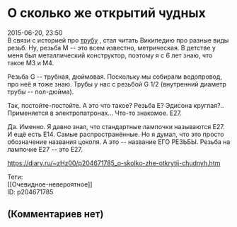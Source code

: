 О сколько же открытий чудных
============================

  
2015-06-20, 23:50  
 В связи с историей про  [трубу](Ума%20не%20надо)  , стал читать Википедию про разные виды резьб. Ну, резьба M -- это всем известно, метрическая. В детстве у меня был металлический конструктор, поэтому я с 6 лет знаю, что такое M3 и M4.   
   
 Резьба G -- трубная, дюймовая. Поскольку мы собирали водопровод, про неё я тоже знаю. Трубы у нас с резьбой G 1/2 (внутренний диаметр трубы -- пол-дюйма).   
   
 Так, постойте-постойте. А это что такое? Резьба E? Эдисона круглая?.. Применяется в электропатронах... Что-то знакомое. E27.   
   
 Да. Именно. Я давно знал, что стандартные лампочки называются E27. И ещё есть E14. Самые распространённые. Но я думал, что это просто обозначение названия цоколя. А это -- название ЕГО РЕЗЬБЫ. Резьба на лампочке E27 -- это E27.   
  
<https://diary.ru/~zHz00/p204671785_o-skolko-zhe-otkrytij-chudnyh.htm>  
  
Теги:  
[[Очевидное-невероятное]]  
ID: p204671785  


(Комментариев нет)
------------------